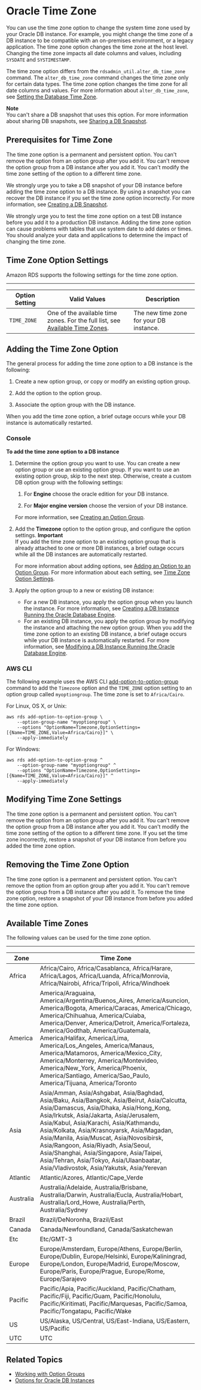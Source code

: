 # Oracle Time Zone<a name="Appendix.Oracle.Options.Timezone"></a>

You can use the time zone option to change the system time zone used by your Oracle DB instance\. For example, you might change the time zone of a DB instance to be compatible with an on\-premises environment, or a legacy application\. The time zone option changes the time zone at the host level\. Changing the time zone impacts all date columns and values, including `SYSDATE` and `SYSTIMESTAMP`\. 

The time zone option differs from the `rdsadmin_util.alter_db_time_zone` command\. The `alter_db_time_zone` command changes the time zone only for certain data types\. The time zone option changes the time zone for all date columns and values\. For more information about `alter_db_time_zone`, see [Setting the Database Time Zone](Appendix.Oracle.CommonDBATasks.Database.md#Appendix.Oracle.CommonDBATasks.TimeZoneSupport)\. 

**Note**  
You can't share a DB snapshot that uses this option\. For more information about sharing DB snapshots, see [Sharing a DB Snapshot](USER_ShareSnapshot.md)\.

## Prerequisites for Time Zone<a name="Appendix.Oracle.Options.Timezone.PreReqs"></a>

The time zone option is a permanent and persistent option\. You can't remove the option from an option group after you add it\. You can't remove the option group from a DB instance after you add it\. You can't modify the time zone setting of the option to a different time zone\. 

We strongly urge you to take a DB snapshot of your DB instance before adding the time zone option to a DB instance\. By using a snapshot you can recover the DB instance if you set the time zone option incorrectly\. For more information, see [Creating a DB Snapshot](USER_CreateSnapshot.md)\. 

We strongly urge you to test the time zone option on a test DB instance before you add it to a production DB instance\. Adding the time zone option can cause problems with tables that use system date to add dates or times\. You should analyze your data and applications to determine the impact of changing the time zone\. 

## Time Zone Option Settings<a name="Appendix.Oracle.Options.Timezone.Options"></a>

Amazon RDS supports the following settings for the time zone option\. 


****  

| Option Setting | Valid Values | Description | 
| --- | --- | --- | 
| `TIME_ZONE` |  One of the available time zones\. For the full list, see [Available Time Zones](#Appendix.Oracle.Options.Timezone.Zones)\.   |  The new time zone for your DB instance\.   | 

## Adding the Time Zone Option<a name="Appendix.Oracle.Options.Timezone.Add"></a>

The general process for adding the time zone option to a DB instance is the following: 

1. Create a new option group, or copy or modify an existing option group\.

1. Add the option to the option group\.

1. Associate the option group with the DB instance\.

When you add the time zone option, a brief outage occurs while your DB instance is automatically restarted\. 

### Console<a name="Appendix.Oracle.Options.Timezone.Console"></a>

**To add the time zone option to a DB instance**

1. Determine the option group you want to use\. You can create a new option group or use an existing option group\. If you want to use an existing option group, skip to the next step\. Otherwise, create a custom DB option group with the following settings: 

   1. For **Engine** choose the oracle edition for your DB instance\. 

   1. For **Major engine version** choose the version of your DB instance\. 

   For more information, see [Creating an Option Group](USER_WorkingWithOptionGroups.md#USER_WorkingWithOptionGroups.Create)\. 

1. Add the **Timezone** option to the option group, and configure the option settings\. 
**Important**  
If you add the time zone option to an existing option group that is already attached to one or more DB instances, a brief outage occurs while all the DB instances are automatically restarted\. 

   For more information about adding options, see [Adding an Option to an Option Group](USER_WorkingWithOptionGroups.md#USER_WorkingWithOptionGroups.AddOption)\. For more information about each setting, see [Time Zone Option Settings](#Appendix.Oracle.Options.Timezone.Options)\. 

1. Apply the option group to a new or existing DB instance: 
   + For a new DB instance, you apply the option group when you launch the instance\. For more information, see [Creating a DB Instance Running the Oracle Database Engine](USER_CreateOracleInstance.md)\. 
   + For an existing DB instance, you apply the option group by modifying the instance and attaching the new option group\. When you add the time zone option to an existing DB instance, a brief outage occurs while your DB instance is automatically restarted\. For more information, see [Modifying a DB Instance Running the Oracle Database Engine](USER_ModifyInstance.Oracle.md)\. 

### AWS CLI<a name="Appendix.Oracle.Options.Timezone.CLI"></a>

The following example uses the AWS CLI [add\-option\-to\-option\-group](https://docs.aws.amazon.com/cli/latest/reference/rds/add-option-to-option-group.html) command to add the `Timezone` option and the `TIME_ZONE` option setting to an option group called `myoptiongroup`\. The time zone is set to `Africa/Cairo`\. 

For Linux, OS X, or Unix:

```
aws rds add-option-to-option-group \
    --option-group-name "myoptiongroup" \
    --options "OptionName=Timezone,OptionSettings=[{Name=TIME_ZONE,Value=Africa/Cairo}]" \
    --apply-immediately
```

For Windows:

```
aws rds add-option-to-option-group ^
    --option-group-name "myoptiongroup" ^
    --options "OptionName=Timezone,OptionSettings=[{Name=TIME_ZONE,Value=Africa/Cairo}]" ^
    --apply-immediately
```

## Modifying Time Zone Settings<a name="Appendix.Oracle.Options.Timezone.ModifySettings"></a>

The time zone option is a permanent and persistent option\. You can't remove the option from an option group after you add it\. You can't remove the option group from a DB instance after you add it\. You can't modify the time zone setting of the option to a different time zone\. If you set the time zone incorrectly, restore a snapshot of your DB instance from before you added the time zone option\. 

## Removing the Time Zone Option<a name="Appendix.Oracle.Options.Timezone.Remove"></a>

The time zone option is a permanent and persistent option\. You can't remove the option from an option group after you add it\. You can't remove the option group from a DB instance after you add it\. To remove the time zone option, restore a snapshot of your DB instance from before you added the time zone option\. 

## Available Time Zones<a name="Appendix.Oracle.Options.Timezone.Zones"></a>

The following values can be used for the time zone option\. 


****  

| Zone | Time Zone | 
| --- | --- | 
|  Africa  |  Africa/Cairo, Africa/Casablanca, Africa/Harare, Africa/Lagos, Africa/Luanda, Africa/Monrovia, Africa/Nairobi, Africa/Tripoli, Africa/Windhoek   | 
|  America  |  America/Araguaina, America/Argentina/Buenos\_Aires, America/Asuncion, America/Bogota, America/Caracas, America/Chicago, America/Chihuahua, America/Cuiaba, America/Denver, America/Detroit, America/Fortaleza, America/Godthab, America/Guatemala, America/Halifax, America/Lima, America/Los\_Angeles, America/Manaus, America/Matamoros, America/Mexico\_City, America/Monterrey, America/Montevideo, America/New\_York, America/Phoenix, America/Santiago, America/Sao\_Paulo, America/Tijuana, America/Toronto   | 
|  Asia  |  Asia/Amman, Asia/Ashgabat, Asia/Baghdad, Asia/Baku, Asia/Bangkok, Asia/Beirut, Asia/Calcutta, Asia/Damascus, Asia/Dhaka, Asia/Hong\_Kong, Asia/Irkutsk, Asia/Jakarta, Asia/Jerusalem, Asia/Kabul, Asia/Karachi, Asia/Kathmandu, Asia/Kolkata, Asia/Krasnoyarsk, Asia/Magadan, Asia/Manila, Asia/Muscat, Asia/Novosibirsk, Asia/Rangoon, Asia/Riyadh, Asia/Seoul, Asia/Shanghai, Asia/Singapore, Asia/Taipei, Asia/Tehran, Asia/Tokyo, Asia/Ulaanbaatar, Asia/Vladivostok, Asia/Yakutsk, Asia/Yerevan   | 
|  Atlantic  |  Atlantic/Azores, Atlantic/Cape\_Verde   | 
|  Australia  |  Australia/Adelaide, Australia/Brisbane, Australia/Darwin, Australia/Eucla, Australia/Hobart, Australia/Lord\_Howe, Australia/Perth, Australia/Sydney   | 
|  Brazil  |  Brazil/DeNoronha, Brazil/East   | 
|  Canada  |  Canada/Newfoundland, Canada/Saskatchewan   | 
|  Etc  |  Etc/GMT\-3  | 
|  Europe  |  Europe/Amsterdam, Europe/Athens, Europe/Berlin, Europe/Dublin, Europe/Helsinki, Europe/Kaliningrad, Europe/London, Europe/Madrid, Europe/Moscow, Europe/Paris, Europe/Prague, Europe/Rome, Europe/Sarajevo   | 
|  Pacific  |  Pacific/Apia, Pacific/Auckland, Pacific/Chatham, Pacific/Fiji, Pacific/Guam, Pacific/Honolulu, Pacific/Kiritimati, Pacific/Marquesas, Pacific/Samoa, Pacific/Tongatapu, Pacific/Wake   | 
|  US  |  US/Alaska, US/Central, US/East\-Indiana, US/Eastern, US/Pacific   | 
|  UTC  |  UTC  | 

## Related Topics<a name="Appendix.Oracle.Options.Timezone.Related"></a>
+ [Working with Option Groups](USER_WorkingWithOptionGroups.md)
+ [Options for Oracle DB Instances](Appendix.Oracle.Options.md)